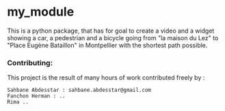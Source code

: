 # my_module

This is a python package, that has for goal to create a video and a widget showing a car, a pedestrian and a bicycle going from "la maison du Lez" to "Place Eugène Bataillon" in Montpellier with the shortest path possible.  

### Contributing: 
This project is the result of many hours of work contributed freely by :  

    Sahbane Abdesstar : sahbane.abdesstar@gmail.com
    Fanchon Herman : ..
    Rima ..
